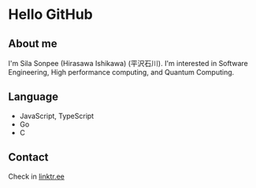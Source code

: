# Hello GitHub
## About me
I'm Sila Sonpee (Hirasawa Ishikawa) (平沢石川). I'm interested in Software Engineering, High performance computing, and Quantum Computing.
## Language
- JavaScript, TypeScript
- Go
- C
## Contact
Check in [linktr.ee](https://linktr.ee/hirasawa_au)
